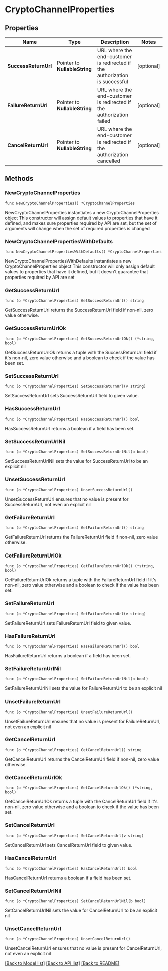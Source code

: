 # CryptoChannelProperties

## Properties

Name | Type | Description | Notes
------------ | ------------- | ------------- | -------------
**SuccessReturnUrl** | Pointer to **NullableString** | URL where the end-customer is redirected if the authorization is successful | [optional] 
**FailureReturnUrl** | Pointer to **NullableString** | URL where the end-customer is redirected if the authorization failed | [optional] 
**CancelReturnUrl** | Pointer to **NullableString** | URL where the end-customer is redirected if the authorization cancelled | [optional] 

## Methods

### NewCryptoChannelProperties

`func NewCryptoChannelProperties() *CryptoChannelProperties`

NewCryptoChannelProperties instantiates a new CryptoChannelProperties object
This constructor will assign default values to properties that have it defined,
and makes sure properties required by API are set, but the set of arguments
will change when the set of required properties is changed

### NewCryptoChannelPropertiesWithDefaults

`func NewCryptoChannelPropertiesWithDefaults() *CryptoChannelProperties`

NewCryptoChannelPropertiesWithDefaults instantiates a new CryptoChannelProperties object
This constructor will only assign default values to properties that have it defined,
but it doesn't guarantee that properties required by API are set

### GetSuccessReturnUrl

`func (o *CryptoChannelProperties) GetSuccessReturnUrl() string`

GetSuccessReturnUrl returns the SuccessReturnUrl field if non-nil, zero value otherwise.

### GetSuccessReturnUrlOk

`func (o *CryptoChannelProperties) GetSuccessReturnUrlOk() (*string, bool)`

GetSuccessReturnUrlOk returns a tuple with the SuccessReturnUrl field if it's non-nil, zero value otherwise
and a boolean to check if the value has been set.

### SetSuccessReturnUrl

`func (o *CryptoChannelProperties) SetSuccessReturnUrl(v string)`

SetSuccessReturnUrl sets SuccessReturnUrl field to given value.

### HasSuccessReturnUrl

`func (o *CryptoChannelProperties) HasSuccessReturnUrl() bool`

HasSuccessReturnUrl returns a boolean if a field has been set.

### SetSuccessReturnUrlNil

`func (o *CryptoChannelProperties) SetSuccessReturnUrlNil(b bool)`

 SetSuccessReturnUrlNil sets the value for SuccessReturnUrl to be an explicit nil

### UnsetSuccessReturnUrl
`func (o *CryptoChannelProperties) UnsetSuccessReturnUrl()`

UnsetSuccessReturnUrl ensures that no value is present for SuccessReturnUrl, not even an explicit nil
### GetFailureReturnUrl

`func (o *CryptoChannelProperties) GetFailureReturnUrl() string`

GetFailureReturnUrl returns the FailureReturnUrl field if non-nil, zero value otherwise.

### GetFailureReturnUrlOk

`func (o *CryptoChannelProperties) GetFailureReturnUrlOk() (*string, bool)`

GetFailureReturnUrlOk returns a tuple with the FailureReturnUrl field if it's non-nil, zero value otherwise
and a boolean to check if the value has been set.

### SetFailureReturnUrl

`func (o *CryptoChannelProperties) SetFailureReturnUrl(v string)`

SetFailureReturnUrl sets FailureReturnUrl field to given value.

### HasFailureReturnUrl

`func (o *CryptoChannelProperties) HasFailureReturnUrl() bool`

HasFailureReturnUrl returns a boolean if a field has been set.

### SetFailureReturnUrlNil

`func (o *CryptoChannelProperties) SetFailureReturnUrlNil(b bool)`

 SetFailureReturnUrlNil sets the value for FailureReturnUrl to be an explicit nil

### UnsetFailureReturnUrl
`func (o *CryptoChannelProperties) UnsetFailureReturnUrl()`

UnsetFailureReturnUrl ensures that no value is present for FailureReturnUrl, not even an explicit nil
### GetCancelReturnUrl

`func (o *CryptoChannelProperties) GetCancelReturnUrl() string`

GetCancelReturnUrl returns the CancelReturnUrl field if non-nil, zero value otherwise.

### GetCancelReturnUrlOk

`func (o *CryptoChannelProperties) GetCancelReturnUrlOk() (*string, bool)`

GetCancelReturnUrlOk returns a tuple with the CancelReturnUrl field if it's non-nil, zero value otherwise
and a boolean to check if the value has been set.

### SetCancelReturnUrl

`func (o *CryptoChannelProperties) SetCancelReturnUrl(v string)`

SetCancelReturnUrl sets CancelReturnUrl field to given value.

### HasCancelReturnUrl

`func (o *CryptoChannelProperties) HasCancelReturnUrl() bool`

HasCancelReturnUrl returns a boolean if a field has been set.

### SetCancelReturnUrlNil

`func (o *CryptoChannelProperties) SetCancelReturnUrlNil(b bool)`

 SetCancelReturnUrlNil sets the value for CancelReturnUrl to be an explicit nil

### UnsetCancelReturnUrl
`func (o *CryptoChannelProperties) UnsetCancelReturnUrl()`

UnsetCancelReturnUrl ensures that no value is present for CancelReturnUrl, not even an explicit nil

[[Back to Model list]](../README.md#documentation-for-models) [[Back to API list]](../README.md#documentation-for-api-endpoints) [[Back to README]](../README.md)


